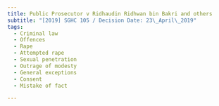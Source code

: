 ```yaml
---
title: Public Prosecutor v Ridhaudin Ridhwan bin Bakri and others
subtitle: "[2019] SGHC 105 / Decision Date: 23\_April\_2019"
tags:
  - Criminal law
  - Offences
  - Rape
  - Attempted rape
  - Sexual penetration
  - Outrage of modesty
  - General exceptions
  - Consent
  - Mistake of fact

---
```

